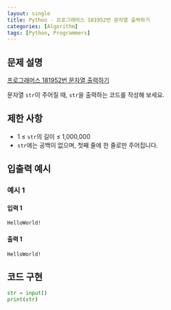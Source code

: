 ```yaml
---
layout: single
title: Python - 프로그래머스 181952번 문자열 출력하기
categories: [Algorithm]
tags: [Python, Programmers]
---
```


## 문제 설명
[프로그래머스 181952번 문자열 출력하기](https://school.programmers.co.kr/learn/courses/30/lessons/181952?language=python3)

문자열 `str`이 주어질 때, `str`을 출력하는 코드를 작성해 보세요.

## 제한 사항
- 1 ≤ `str`의 길이 ≤ 1,000,000
- `str`에는 공백이 없으며, 첫째 줄에 한 줄로만 주어집니다.

## 입출력 예시

### 예시 1

#### 입력 1

```plaintext
HelloWorld!
```

#### 출력 1

```plaintext
HelloWorld!
```

## 코드 구현

```python
str = input()
print(str)
```